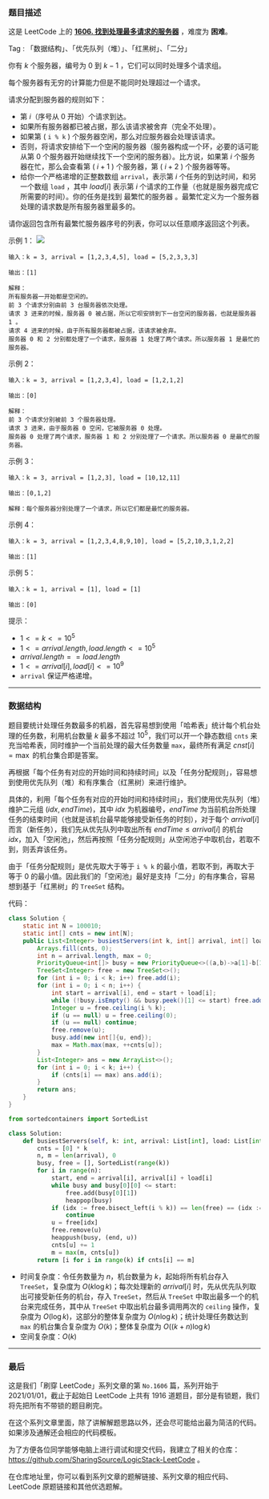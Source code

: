 ### 题目描述

这是 LeetCode 上的 **[1606. 找到处理最多请求的服务器](https://leetcode-cn.com/problems/find-servers-that-handled-most-number-of-requests/solution/by-ac_oier-zgm6/)** ，难度为 **困难**。

Tag : 「数据结构」、「优先队列（堆）」、「红黑树」、「二分」



你有 $k$ 个服务器，编号为 $0$ 到 $k-1$ ，它们可以同时处理多个请求组。

每个服务器有无穷的计算能力但是不能同时处理超过一个请求。

请求分配到服务器的规则如下：
* 第 $i$（序号从 $0$ 开始）个请求到达。
* 如果所有服务器都已被占据，那么该请求被舍弃（完全不处理）。
* 如果第 ( `i % k` ) 个服务器空闲，那么对应服务器会处理该请求。
* 否则，将请求安排给下一个空闲的服务器（服务器构成一个环，必要的话可能从第 $0$ 个服务器开始继续找下一个空闲的服务器）。比方说，如果第 $i$ 个服务器在忙，那么会查看第 ( $i+1$ ) 个服务器，第 ( $i+2$ ) 个服务器等等。
* 给你一个严格递增的正整数数组 `arrival`，表示第 $i$ 个任务的到达时间，和另一个数组 `load` ，其中 $load[i]$ 表示第 $i$ 个请求的工作量（也就是服务器完成它所需要的时间）。你的任务是找到 最繁忙的服务器 。最繁忙定义为一个服务器处理的请求数是所有服务器里最多的。

请你返回包含所有最繁忙服务器序号的列表，你可以以任意顺序返回这个列表。

示例 1：
![](https://assets.leetcode-cn.com/aliyun-lc-upload/uploads/2020/10/03/load-1.png)

```
输入：k = 3, arrival = [1,2,3,4,5], load = [5,2,3,3,3] 

输出：[1] 

解释：
所有服务器一开始都是空闲的。
前 3 个请求分别由前 3 台服务器依次处理。
请求 3 进来的时候，服务器 0 被占据，所以它呗安排到下一台空闲的服务器，也就是服务器 1 。
请求 4 进来的时候，由于所有服务器都被占据，该请求被舍弃。
服务器 0 和 2 分别都处理了一个请求，服务器 1 处理了两个请求。所以服务器 1 是最忙的服务器。
```
示例 2：
```
输入：k = 3, arrival = [1,2,3,4], load = [1,2,1,2]

输出：[0]

解释：
前 3 个请求分别被前 3 个服务器处理。
请求 3 进来，由于服务器 0 空闲，它被服务器 0 处理。
服务器 0 处理了两个请求，服务器 1 和 2 分别处理了一个请求。所以服务器 0 是最忙的服务器。
```
示例 3：
```
输入：k = 3, arrival = [1,2,3], load = [10,12,11]

输出：[0,1,2]

解释：每个服务器分别处理了一个请求，所以它们都是最忙的服务器。
```
示例 4：
```
输入：k = 3, arrival = [1,2,3,4,8,9,10], load = [5,2,10,3,1,2,2]

输出：[1]
```
示例 5：
```
输入：k = 1, arrival = [1], load = [1]

输出：[0]
```

提示：
* $1 <= k <= 10^5$
* $1 <= arrival.length, load.length <= 10^5$
* $arrival.length == load.length$
* $1 <= arrival[i], load[i] <= 10^9$
* `arrival` 保证严格递增。

---

### 数据结构

题目要统计处理任务数最多的机器，首先容易想到使用「哈希表」统计每个机台处理的任务数，利用机台数量 $k$ 最多不超过 $10^5$，我们可以开一个静态数组 `cnts` 来充当哈希表，同时维护一个当前处理的最大任务数量 `max`，最终所有满足 $cnst[i] = \max$ 的机台集合即是答案。

再根据「每个任务有对应的开始时间和持续时间」以及「任务分配规则」，容易想到使用优先队列（堆）和有序集合（红黑树）来进行维护。

具体的，利用「每个任务有对应的开始时间和持续时间」，我们使用优先队列（堆）维护二元组 $(idx, endTime)$，其中 $idx$ 为机器编号，$endTime$ 为当前机台所处理任务的结束时间（也就是该机台最早能够接受新任务的时刻），对于每个 $arrival[i]$ 而言（新任务），我们先从优先队列中取出所有 $endTime \leqslant arrival[i]$ 的机台 $idx$，加入「空闲池」，然后再按照「任务分配规则」从空闲池子中取机台，若取不到，则丢弃该任务。

由于「任务分配规则」是优先取大于等于 `i % k` 的最小值，若取不到，再取大于等于 $0$ 的最小值。因此我们的「空闲池」最好是支持「二分」的有序集合，容易想到基于「红黑树」的 `TreeSet` 结构。

代码：
```Java
class Solution {
    static int N = 100010;
    static int[] cnts = new int[N];
    public List<Integer> busiestServers(int k, int[] arrival, int[] load) {
        Arrays.fill(cnts, 0);
        int n = arrival.length, max = 0;
        PriorityQueue<int[]> busy = new PriorityQueue<>((a,b)->a[1]-b[1]);
        TreeSet<Integer> free = new TreeSet<>();
        for (int i = 0; i < k; i++) free.add(i);
        for (int i = 0; i < n; i++) {
            int start = arrival[i], end = start + load[i];
            while (!busy.isEmpty() && busy.peek()[1] <= start) free.add(busy.poll()[0]);
            Integer u = free.ceiling(i % k);
            if (u == null) u = free.ceiling(0);
            if (u == null) continue;
            free.remove(u);
            busy.add(new int[]{u, end});
            max = Math.max(max, ++cnts[u]);
        }
        List<Integer> ans = new ArrayList<>();
        for (int i = 0; i < k; i++) {
            if (cnts[i] == max) ans.add(i);
        }
        return ans;
    }
}
```

```Python
from sortedcontainers import SortedList

class Solution:
    def busiestServers(self, k: int, arrival: List[int], load: List[int]) -> List[int]:
        cnts = [0] * k
        n, m = len(arrival), 0
        busy, free = [], SortedList(range(k))
        for i in range(n):
            start, end = arrival[i], arrival[i] + load[i]
            while busy and busy[0][0] <= start:
                free.add(busy[0][1])
                heappop(busy)
            if (idx := free.bisect_left(i % k)) == len(free) == (idx := free.bisect_left(0)):
                continue
            u = free[idx]
            free.remove(u)
            heappush(busy, (end, u))
            cnts[u] += 1
            m = max(m, cnts[u])
        return [i for i in range(k) if cnts[i] == m]
```
* 时间复杂度：令任务数量为 $n$，机台数量为 $k$，起始将所有机台存入 `TreeSet`，复杂度为 $O(k\log{k})$；每次处理新的 $arrival[i]$ 时，先从优先队列取出可接受新任务的机台，存入 `TreeSet`，然后从 `TreeSet` 中取出最多一个的机台来完成任务，其中从 `TreeSet` 中取出机台最多调用两次的 `ceiling` 操作，复杂度为 $O(\log{k})$，这部分的整体复杂度为 $O(n\log{k})$；统计处理任务数达到 `max` 的机台集合复杂度为 $O(k)$；整体复杂度为 $O((k + n)\log{k})$
* 空间复杂度：$O(k)$

---

### 最后

这是我们「刷穿 LeetCode」系列文章的第 `No.1606` 篇，系列开始于 2021/01/01，截止于起始日 LeetCode 上共有 1916 道题目，部分是有锁题，我们将先把所有不带锁的题目刷完。

在这个系列文章里面，除了讲解解题思路以外，还会尽可能给出最为简洁的代码。如果涉及通解还会相应的代码模板。

为了方便各位同学能够电脑上进行调试和提交代码，我建立了相关的仓库：https://github.com/SharingSource/LogicStack-LeetCode 。

在仓库地址里，你可以看到系列文章的题解链接、系列文章的相应代码、LeetCode 原题链接和其他优选题解。

